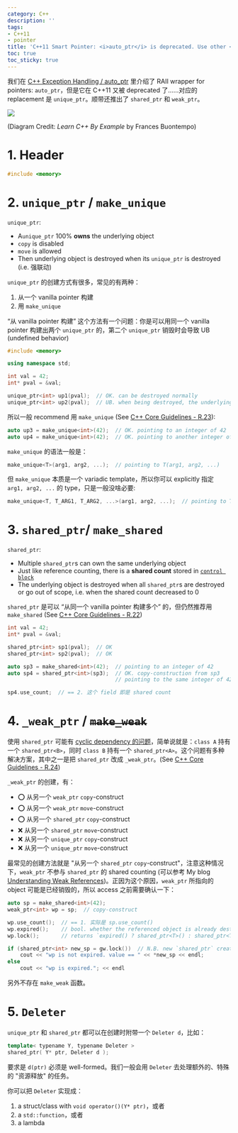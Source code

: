```yaml
---
category: C++
description: ''
tags:
- C++11
- pointer
title: 'C++11 Smart Pointer: <i>auto_ptr</i> is deprecated. Use other <i>smart pointers</i>.'
toc: true
toc_sticky: true
---
```


我们在 [C++ Exception Handling / auto_ptr](/c++/2015/04/13/cpp-exception-handling#auto_ptr) 里介绍了 RAII wrapper for pointers: `auto_ptr`，但是它在 C++11 又被 deprecated 了……对应的 replacement 是 `unique_ptr`。顺带还推出了 `shared_ptr` 和 `weak_ptr`。

![](https://live.staticflickr.com/65535/53976660985_7859f0e897_w_d.jpg)

(Diagram Credit: _Learn C++ By Example_ by Frances Buontempo)

# 1. Header

```cpp
#include <memory>
```

# 2. `unique_ptr` / `make_unique`

`unique_ptr`:

- A`unique_ptr` 100% **owns** the underlying object
- $\mathtt{copy}$ is disabled
- $\mathtt{move}$ is allowed
- Then underlying object is destroyed when its `unique_ptr` is destroyed (i.e. 强联动)

`unique_ptr` 的创建方式有很多，常见的有两种：

1. 从一个 vanilla pointer 构建
2. 用 `make_unique`

“从 vanilla pointer 构建” 这个方法有一个问题：你是可以用同一个 vanilla pointer 构建出两个 `unique_ptr` 的，第二个 `unique_ptr` 销毁时会导致 UB (undefined behavior)

```cpp
#include <memory>

using namespace std;

int val = 42;
int* pval = &val;

unique_ptr<int> up1(pval);  // OK. can be destroyed normally
unique_ptr<int> up2(pval);  // UB. when being destroyed, the underlying int is already destroyed
```

所以一般 recommend 用 `make_unique` (See [C++ Core Guidelines - R.23](https://isocpp.github.io/CppCoreGuidelines/CppCoreGuidelines#r23-use-make_unique-to-make-unique_ptrs)):

```cpp
auto up3 = make_unique<int>(42);  // OK. pointing to an integer of 42
auto up4 = make_unique<int>(42);  // OK. pointing to another integer of 42
```

`make_unique` 的语法一般是：

```cpp
make_unique<T>(arg1, arg2, ...);  // pointing to T(arg1, arg2, ...)
```

但 `make_unique` 本质是一个 variadic template，所以你可以 explicitly 指定 `arg1, arg2, ...` 的 type，只是一般没啥必要:

```cpp
make_unique<T, T_ARG1, T_ARG2, ...>(arg1, arg2, ...);  // pointing to T(arg1, arg2, ...)
```

# 3. `shared_ptr`/ `make_shared`

`shared_ptr`:

- Multiple `shared_ptr`s can own the same underlying object
- Just like reference counting, there is a **shared count** stored in [`control block`](https://devblogs.microsoft.com/oldnewthing/20230814-00/?p=108597)
- The underlying object is destroyed when all `shared_ptr`s are destroyed or go out of scope, i.e. when the shared count decreased to 0

`shared_ptr` 是可以 “从同一个 vanilla pointer 构建多个” 的，但仍然推荐用 `make_shared` (See [C++ Core Guidelines - R.22](https://isocpp.github.io/CppCoreGuidelines/CppCoreGuidelines#r22-use-make_shared-to-make-shared_ptrs))

```cpp
int val = 42;
int* pval = &val;

shared_ptr<int> sp1(pval);  // OK
shared_ptr<int> sp2(pval);  // OK

auto sp3 = make_shared<int>(42);  // pointing to an integer of 42
auto sp4 = shared_ptr<int>(sp3);  // OK. copy-construction from sp3
                                  // pointing to the same integer of 42, as sp3 is

sp4.use_count;  // == 2. 这个 field 即是 shared count
```

# 4. `_weak_ptr` / ~~`make_weak`~~

使用 `shared_ptr` 可能有 [cyclic dependency 的问题](https://stackoverflow.com/questions/22185896/what-is-the-cyclic-dependency-issue-with-shared-ptr)，简单说就是：`class A` 持有一个 `shared_ptr<B>`，同时 `class B` 持有一个 `shared_ptr<A>`。这个问题有多种解决方案，其中之一是把 `shared_ptr` 改成 `_weak_ptr`。(See [C++ Core Guidelines - R.24](https://isocpp.github.io/CppCoreGuidelines/CppCoreGuidelines#r23-use-make_unique-to-make-unique_ptrs))

`_weak_ptr` 的创建，有：

- ⭕ 从另一个 `weak_ptr` $\mathtt{copy}$-construct
- ⭕ 从另一个 `weak_ptr` $\mathtt{move}$-construct
- ⭕ 从另一个 `shared_ptr` $\mathtt{copy}$-construct
- ❌ 从另一个 `shared_ptr` $\mathtt{move}$-construct
- ❌ 从另一个 `unique_ptr` $\mathtt{copy}$-construct
- ❌ 从另一个 `unique_ptr` $\mathtt{move}$-construct

最常见的创建方法就是 "从另一个 `shared_ptr` $\mathtt{copy}$-construct"，注意这种情况下，`weak_ptr` 不参与 `shared_ptr` 的 shared counting (可以参考 My blog [Understanding Weak References](/java/2014/06/04/digest-of-effective-java#weakReference))。正因为这个原因，`weak_ptr` 所指向的 object 可能是已经销毁的，所以 access 之前需要确认一下：

```cpp
auto sp = make_shared<int>(42);
weak_ptr<int> wp = sp;  // copy-construct

wp.use_count();  // == 1. 实际是 sp.use_count()
wp.expired();    // bool. whether the referenced object is already destroyed
wp.lock();       // returns `expired() ? shared_ptr<T>() : shared_ptr<T>(*this)`

if (shared_ptr<int> new_sp = gw.lock())  // N.B. new `shared_ptr` created here
    cout << "wp is not expired. value == " << *new_sp << endl;
else
    cout << "wp is expired."; << endl
```

另外不存在 `make_weak` 函数。

# 5. `Deleter`

`unique_ptr` 和 `shared_ptr` 都可以在创建时附带一个 `Deleter d`，比如：

```cpp
template< typename Y, typename Deleter >  
shared_ptr( Y* ptr, Deleter d );
```

要求是 `d(ptr)` 必须是 well-formed。我们一般会用 `Deleter` 去处理额外的、特殊的 "资源释放" 的任务。

你可以把 `Deleter` 实现成：

1. a struct/class with `void operator()(Y* ptr)`，或者
2. a `std::function`，或者
3. a lambda
